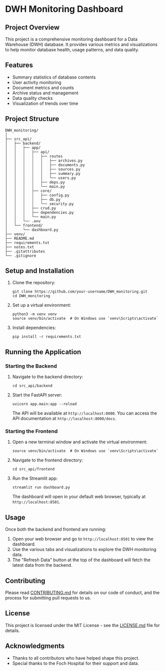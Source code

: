 # DWH Monitoring Dashboard

## Project Overview

This project is a comprehensive monitoring dashboard for a Data Warehouse (DWH) database. It provides various metrics and visualizations to help monitor database health, usage patterns, and data quality.

## Features

- Summary statistics of database contents
- User activity monitoring
- Document metrics and counts
- Archive status and management
- Data quality checks
- Visualization of trends over time

## Project Structure

```
DWH_monitoring/
│
├── src_api/
│   ├── backend/
│   │   ├── app/
│   │   │   ├── api/
│   │   │   │   ├── routes
│   │   │   │   │   ├── archives.py
│   │   │   │   │   ├── documents.py
│   │   │   │   │   ├── sources.py
│   │   │   │   │   ├── summary.py
│   │   │   │   │   └── users.py
│   │   │   │   ├── deps.py
│   │   │   │   └── main.py
│   │   │   ├── core/
│   │   │   │   ├── config.py
│   │   │   │   ├── db.py
│   │   │   │   └── security.py
│   │   │   ├── crud.py
│   │   │   ├── dependencies.py
│   │   │   └── main.py
│   │   └── .env
│   └── frontend/
│       └── dashboard.py
├── venv/
├── README.md
├── requirements.txt
├── notes.txt
├── .gitattributes
└── .gitignore
```

## Setup and Installation

1. Clone the repository:
   ```
   git clone https://github.com/your-username/DWH_monitoring.git
   cd DWH_monitoring
   ```

2. Set up a virtual environment:
   ```
   python3 -m venv venv
   source venv/bin/activate  # On Windows use `venv\Scripts\activate`
   ```

3. Install dependencies:
   ```
   pip install -r requirements.txt
   ```

## Running the Application

### Starting the Backend

1. Navigate to the backend directory:
   ```
   cd src_api/backend
   ```

2. Start the FastAPI server:
   ```
   uvicorn app.main:app --reload
   ```

   The API will be available at `http://localhost:8000`. You can access the API documentation at `http://localhost:8000/docs`.

### Starting the Frontend

1. Open a new terminal window and activate the virtual environment:
   ```
   source venv/bin/activate  # On Windows use `venv\Scripts\activate`
   ```

2. Navigate to the frontend directory:
   ```
   cd src_api/frontend
   ```

3. Run the Streamlit app:
   ```
   streamlit run dashboard.py
   ```

   The dashboard will open in your default web browser, typically at `http://localhost:8501`.

## Usage

Once both the backend and frontend are running:

1. Open your web browser and go to `http://localhost:8501` to view the dashboard.
2. Use the various tabs and visualizations to explore the DWH monitoring data.
3. The "Refresh Data" button at the top of the dashboard will fetch the latest data from the backend.

## Contributing

Please read [CONTRIBUTING.md](CONTRIBUTING.md) for details on our code of conduct, and the process for submitting pull requests to us.

## License

This project is licensed under the MIT License - see the [LICENSE.md](LICENSE.md) file for details.

## Acknowledgments

- Thanks to all contributors who have helped shape this project.
- Special thanks to the Foch Hospital for their support and data.
